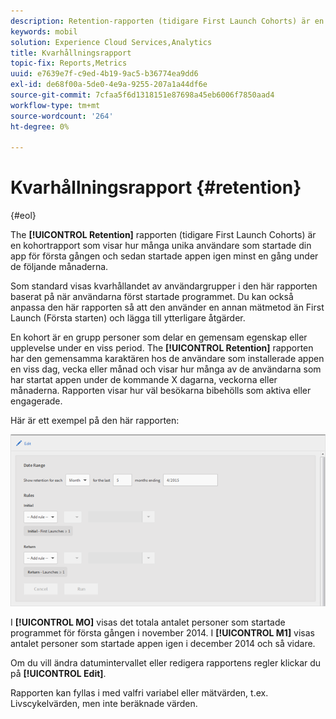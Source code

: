 ```yaml
---
description: Retention-rapporten (tidigare First Launch Cohorts) är en kohortrapport som visar hur många unika användare som har startat din app för första gången och sedan startat appen igen minst en gång under de följande månaderna.
keywords: mobil
solution: Experience Cloud Services,Analytics
title: Kvarhållningsrapport
topic-fix: Reports,Metrics
uuid: e7639e7f-c9ed-4b19-9ac5-b36774ea9dd6
exl-id: de68f00a-5de0-4e9a-9255-207a1a44df6e
source-git-commit: 7cfaa5f6d1318151e87698a45eb6006f7850aad4
workflow-type: tm+mt
source-wordcount: '264'
ht-degree: 0%

---
```


# Kvarhållningsrapport {#retention}

{#eol}

The **[!UICONTROL Retention]** rapporten (tidigare First Launch Cohorts) är en kohortrapport som visar hur många unika användare som startade din app för första gången och sedan startade appen igen minst en gång under de följande månaderna.

Som standard visas kvarhållandet av användargrupper i den här rapporten baserat på när användarna först startade programmet. Du kan också anpassa den här rapporten så att den använder en annan mätmetod än First Launch (Första starten) och lägga till ytterligare åtgärder.

En kohort är en grupp personer som delar en gemensam egenskap eller upplevelse under en viss period. The **[!UICONTROL Retention]** rapporten har den gemensamma karaktären hos de användare som installerade appen en viss dag, vecka eller månad och visar hur många av de användarna som har startat appen under de kommande X dagarna, veckorna eller månaderna. Rapporten visar hur väl besökarna bibehölls som aktiva eller engagerade.

Här är ett exempel på den här rapporten:

![](assets/report_retention_edit.png)

I **[!UICONTROL MO]** visas det totala antalet personer som startade programmet för första gången i november 2014. I **[!UICONTROL M1]** visas antalet personer som startade appen igen i december 2014 och så vidare.

Om du vill ändra datumintervallet eller redigera rapportens regler klickar du på **[!UICONTROL Edit]**.

Rapporten kan fyllas i med valfri variabel eller mätvärden, t.ex. Livscykelvärden, men inte beräknade värden.
